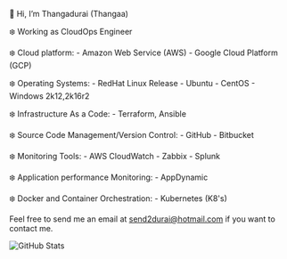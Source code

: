 👋 Hi, I’m Thangadurai (Thangaa)

❄️ Working as CloudOps Engineer

❄️ Cloud platform: 
        - Amazon Web Service (AWS)
        - Google Cloud Platform (GCP)
        
❄️ Operating Systems:
        - RedHat Linux Release
        - Ubuntu
        - CentOS
        - Windows 2k12,2k16r2
        
❄️ Infrastructure As a Code:
        - Terraform, Ansible
        
❄️ Source Code Management/Version Control:
        - GitHub
        - Bitbucket
        
❄️ Monitoring Tools:
        - AWS CloudWatch
        - Zabbix
        - Splunk

❄️ Application performance Monitoring:
        - AppDynamic
     
❄️ Docker and Container Orchestration:
        - Kubernetes (K8's)
        
 Feel free to send me an email at send2durai@hotmail.com if you want to contact me.

![GitHub Stats](https://github-readme-stats.vercel.app/api?username=send2durai&theme=radical)

